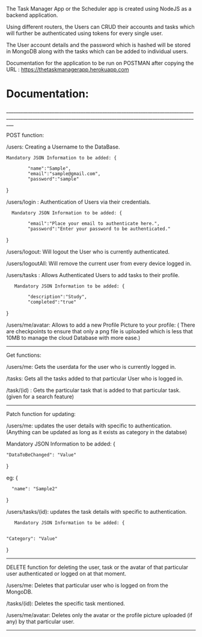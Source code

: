 The Task Manager App or the Scheduler app is created using NodeJS as a backend application.

Using different routers, the Users can CRUD their accounts and tasks which will further be authenticated using tokens for every single user.

The User account details and the password which is hashed will be stored in MongoDB along with the tasks which can be added to individual users.

Documentation for the application to be run on POSTMAN after copying the URL : https://thetaskmanagerapp.herokuapp.com
 
 
 <h1> Documentation: </h1>
 _______________________________________________________________________________________________________________________________________________________________

POST function: 
 
/users: Creating a Username to the DataBase.

    Mandatory JSON Information to be added: {
            
            "name":"Sample",
            "email":"sample@gmail.com",
            "password":"sample"
}  


/users/login : Authentication of Users via their credentials.

      Mandatory JSON Information to be added: {
            
            "email":"Place your email to authenticate here.",
            "password":"Enter your password to be authenticated."

}  

/users/logout: Will logout the User who is currently authenticated.

/users/logoutAll: Will remove the current user from every device logged in.

/users/tasks : Allows Authenticated Users to add tasks to their profile. 

       Mandatory JSON Information to be added: {
            
            "description":"Study",
            "completed":"true"

}

/users/me/avatar: Allows to add a new Profile Picture to your profile: ( There are checkpoints to ensure that only a png file is uploaded which is less that 10MB to                                                                         manage the cloud Database with more ease.)

_______________________________________________________________________________________________________________________________________________________________

Get functions:

/users/me: Gets the userdata for the user who is currently logged in.

/tasks: Gets all the tasks added to that particular User who is logged in.

/task/(id) : Gets the particular task that is added to that particular task. (given for a search feature)

________________________________________________________________________________________________________________________________________________________________

Patch function for updating:

/users/me: updates the user details with specific to authentication. (Anything can be updated as long as it exists as category in the databse)


  Mandatory JSON Information to be added: {
  
        
    "DataToBeChanged": "Value"
  
  }
  
  eg:  {
      
      "name": "Sample2"
    
  }
  
  
  /users/tasks/(id): updates the task details with specific to authentication.
      
       Mandatory JSON Information to be added: {
  
        
    "Category": "Value"
  
  }
  
  _______________________________________________________________________________________________________________________________________________________________
  
  DELETE function for deleting the user, task or the avatar of that particular user authenticated or logged on at that moment.
  
  /users/me: Deletes that particular user who is logged on from the MongoDB.
  
  /tasks/(id): Deletes the specific task mentioned.
  
  /users/me/avatar: Deletes only the avatar or the profile picture uploaded (if any) by that particular user.
      
  ________________________________________________________________________________________________________________________________________________________________
  
























